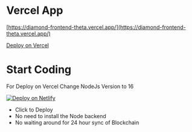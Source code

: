 # Vercel App

[https://diamond-frontend-theta.vercel.app/](https://diamond-frontend-theta.vercel.app/)

[Deploy on Vercel](https://vercel.com/new/clone?repository-url=https://github.com/jsonpreet/diamond-frontend)

# Start Coding

For Deploy on Vercel Change NodeJs Version to 16


[![Deploy on Netlify](https://www.netlify.com/img/deploy/button.svg)](https://app.netlify.com/start/deploy?repository=https://github.com/jsonpreet/diamond-frontend)

* Click to Deploy
* No need to install the Node backend
* No waiting around for 24 hour sync of Blockchain

